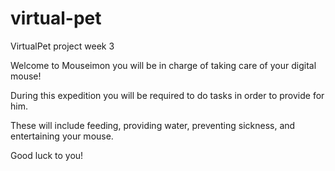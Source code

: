 # virtual-pet
VirtualPet project week 3


Welcome to Mouseimon you will be in charge of taking care of your digital mouse!

During this expedition you will be required to do tasks in order to provide for him.

These will include feeding, providing water, preventing sickness, and entertaining your mouse.

Good luck to you!
